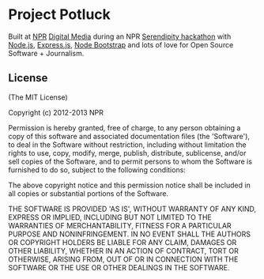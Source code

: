 # Project Potluck

Built at [NPR](http://npr.org) [Digital Media](http://twitter.com/nprtechteam) during an
NPR [Serendipity hackathon](http://www.niemanlab.org/2011/08/npr-tries-something-new-a-day-to-let-managers-step-away-and-developers-play/)
with [Node.js](http://nodejs.org), [Express.js](http://expressjs.com), [Node Bootstrap](http://nodebootstrap.org)
and lots of love for Open Source Software + Journalism.

## License

(The MIT License)

Copyright (c) 2012-2013 NPR

Permission is hereby granted, free of charge, to any person obtaining
a copy of this software and associated documentation files (the
'Software'), to deal in the Software without restriction, including
without limitation the rights to use, copy, modify, merge, publish,
distribute, sublicense, and/or sell copies of the Software, and to
permit persons to whom the Software is furnished to do so, subject to
the following conditions:

The above copyright notice and this permission notice shall be
included in all copies or substantial portions of the Software.

THE SOFTWARE IS PROVIDED 'AS IS', WITHOUT WARRANTY OF ANY KIND,
EXPRESS OR IMPLIED, INCLUDING BUT NOT LIMITED TO THE WARRANTIES OF
MERCHANTABILITY, FITNESS FOR A PARTICULAR PURPOSE AND NONINFRINGEMENT.
IN NO EVENT SHALL THE AUTHORS OR COPYRIGHT HOLDERS BE LIABLE FOR ANY
CLAIM, DAMAGES OR OTHER LIABILITY, WHETHER IN AN ACTION OF CONTRACT,
TORT OR OTHERWISE, ARISING FROM, OUT OF OR IN CONNECTION WITH THE
SOFTWARE OR THE USE OR OTHER DEALINGS IN THE SOFTWARE.
